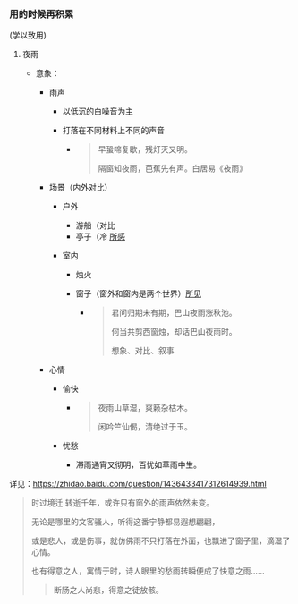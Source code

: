 ### 用的时候再积累

(学以致用)

1. 夜雨

   - 意象：

     - 雨声

       - 以低沉的白噪音为主

       - 打落在不同材料上不同的声音

         - > 早蛩啼复歇，残灯灭又明。
           >
           > 隔窗知夜雨，芭蕉先有声。白居易《夜雨》

     - 场景（内外对比）

       - 户外

         - 游船（对比
         - 亭子（冷  [所感]( )

       - 室内

         - 烛火

         - 窗子（窗外和窗内是两个世界）[所见]( )

           - > 君问归期未有期，巴山夜雨涨秋池。
             >
             > 何当共剪西窗烛，却话巴山夜雨时。
             >
             > 想象、对比、叙事

     - 心情

       - 愉快	

         - > 夜雨山草湿，爽籁杂枯木。
           >
           > 闲吟竺仙偈，清绝过于玉。

       - 忧愁

         - 滞雨通宵又彻明，百忧如草雨中生。

详见：https://zhidao.baidu.com/question/1436433417312614939.html



> 时过境迁 转逝千年，或许只有窗外的雨声依然未变。
>
> 无论是哪里的文客骚人，听得这番宁静都易遐想翩翩，
>
> 或是悲人，或是伤事，就仿佛雨不只打落在外面，也飘进了窗子里，滴湿了心情。
>
> 也有得意之人，寓情于时，诗人眼里的愁雨转瞬便成了快意之雨……
>
> > 断肠之人尚悲，得意之徒放骸。